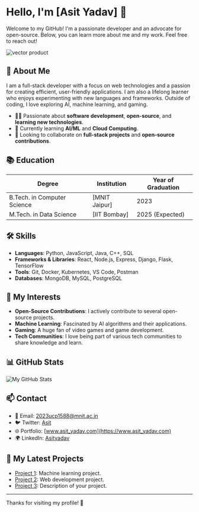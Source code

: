 # Hello, I'm [Asit Yadav] 👋

Welcome to my GitHub! I'm a passionate developer and an advocate for open-source. Below, you can learn more about me and my work. Feel free to reach out!

![vector product](https://github.com/asit-12/Asit-github.io/blob/main/image.jpg?raw=true)

## 📝 About Me
I am a full-stack developer with a focus on web technologies and a passion for creating efficient, user-friendly applications. I am also a lifelong learner who enjoys experimenting with new languages and frameworks. Outside of coding, I love exploring AI, machine learning, and gaming.

- 👨‍💻 Passionate about **software development**, **open-source**, and **learning new technologies**.
- 🌱 Currently learning **AI/ML** and **Cloud Computing**.
- 🔭 Looking to collaborate on **full-stack projects** and **open-source contributions**.

## 📚 Education

| Degree            | Institution         | Year of Graduation |
|-------------------|---------------------|--------------------|
| B.Tech. in Computer Science | [MNIT Jaipur]| 2023 |
| M.Tech. in Data Science | [IIT Bombay] | 2025 (Expected) |

## 🛠️ Skills

- **Languages**: Python, JavaScript, Java, C++, SQL
- **Frameworks & Libraries**: React, Node.js, Express, Django, Flask, TensorFlow
- **Tools**: Git, Docker, Kubernetes, VS Code, Postman
- **Databases**: MongoDB, MySQL, PostgreSQL

## 🌱 My Interests

- **Open-Source Contributions**: I actively contribute to several open-source projects.
- **Machine Learning**: Fascinated by AI algorithms and their applications.
- **Gaming**: A huge fan of video games and game development.
- **Tech Communities**: I love being part of various tech communities to share knowledge and learn.

## 📊 GitHub Stats

![My GitHub Stats](https://github-readme-stats.vercel.app/api?username=your-username&show_icons=true&theme=dark)

## 📫 Contact

- 📧 Email: [2023ucp1588@mnit.ac.in](mailto:2023ucp1588@mnit.ac.in)
- 🐦 Twitter: [Asit](https://twitter.com/Asit)
- 🌐 Portfolio: [www.asit_yadav.com](https://www.asit_yadav.com)
- 🌍 LinkedIn: [Asityadav](https://www.linkedin.com/in/Asityadav)

## 🔗 My Latest Projects

- [Project 1](https://github.com/Machinelearning): Machine learning project.
- [Project 2](https://github.com/Webdevlopment): Web development project.
- [Project 3](https://github.com/your-username/project3): Description of your project.

---

Thanks for visiting my profile! 🚀
